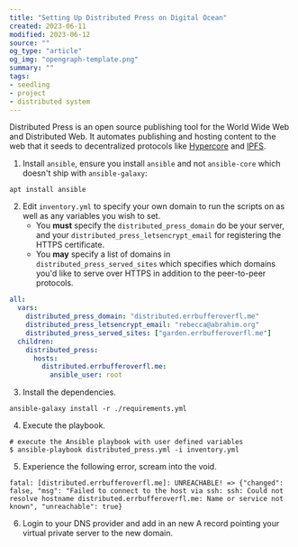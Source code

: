 ```yaml
---
title: "Setting Up Distributed Press on Digital Ocean"
created: 2023-06-11
modified: 2023-06-12
source: ""
og_type: "article"
og_img: "opengraph-template.png"
summary: ""
tags:
- seedling
- project
- distributed system
---
```


Distributed Press is an open source publishing tool for the World Wide Web and Distributed Web. It automates publishing and hosting content to the web that it seeds to decentralized protocols like [Hypercore](notes/Hypercore.md) and [IPFS](notes/IPFS.md).

1. Install `ansible`, ensure you install `ansible` and not `ansible-core` which doesn't ship with `ansible-galaxy`:

```shell
apt install ansible
```

2. Edit `inventory.yml` to specify your own domain to run the scripts on as well as any variables you wish to set.
	- You **must** specify the `distributed_press_domain` do be your server, and your `distributed_press_letsencrypt_email` for registering the HTTPS certificate.
	- You **may** specify a list of domains in `distributed_press_served_sites` which specifies which domains you'd like to serve over HTTPS in addition to the peer-to-peer protocols.

```yaml
all:
  vars:
    distributed_press_domain: "distributed.errbufferoverfl.me"
    distributed_press_letsencrypt_email: "rebecca@abrahim.org"
    distributed_press_served_sites: ["garden.errbufferoverfl.me"]
  children:
    distributed_press:
      hosts:
        distributed.errbufferoverfl.me:
          ansible_user: root
```

3. Install the dependencies.

```shell
ansible-galaxy install -r ./requirements.yml
```

4. Execute the playbook.

```shell
# execute the Ansible playbook with user defined variables
$ ansible-playbook distributed_press.yml -i inventory.yml
```

5. Experience the following error, scream into the void.

```shell
fatal: [distributed.errbufferoverfl.me]: UNREACHABLE! => {"changed": false, "msg": "Failed to connect to the host via ssh: ssh: Could not resolve hostname distributed.errbufferoverfl.me: Name or service not known", "unreachable": true}
```

6. Login to your DNS provider and add in an new A record pointing your virtual private server to the new domain.